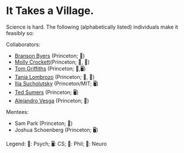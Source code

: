 # It Takes a Village.
Science is hard. The following (alphabetically listed) individuals make it feasibly so:

Collaborators:
- [Branson Byers](https://nivlab.princeton.edu/people/j-branson-byers-0) (Princeton; 💭)
- [Molly Crockett](https://psychology.princeton.edu/people/molly-crockett)(Princeton; 💭, 🧠)
- [Tom Griffiths](https://cocosci.princeton.edu/tom/index.php) (Princeton; 💭,🖥️)
- [Tania Lombrozo](https://cognition.princeton.edu/people) (Princeton; 💭, 📙)
- [Ilia Sucholutsky](https://ilia10000.github.io/) (Princeton/MIT; 🖥️)
- [Ted Sumers](https://www.tedsumers.info/) (Princeton; 🖥️)
- [Alejandro Vesga](https://alejandrovesga.co/) (Princeton; 📙)

Mentees:
- Sam Park (Princeton; 📙)
- Joshua Schoenberg (Princeton; 🖥️)

Legend:
💭: Psych; 🖥️: CS; 📙: Phil; 🧠: Neuro
